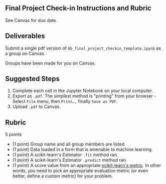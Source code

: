 Final Project Check-in Instructions and Rubric
------

See Canvas for due date. 

Deliverables
------

Submit a single pdf version of `6b_final_project_checkin_template.ipynb` as a group on Canvas.

Groups have been made for you on Canvas.

Suggested Steps
----

1. Complete each cell in the Jupyter Notebook on your local computer.
1. Export as `.pdf`. The simplest method is "printing" from your browser - Select `File` menu, then `Print…,` finally `Save as PDF`.
1. Upload `.pdf` to Canvas.

Rubric
-----

5 points

- (1 point) Group name and all group members are listed.
- (1 point) Data loaded in a form that is amenable to machine learning.
- (1 point) A scikit-learn's Estimator `.fit` method ran.
- (1 point) A scikit-learn's Estimator `.predict` method ran.
- (1 point) A score value from an appropriate [scikit-learn's metric](https://scikit-learn.org/stable/modules/classes.html#module-sklearn.metrics). In other words, you need to pick an appropriate evaluation metric (or even better, define a custom metric) for your problem. 
